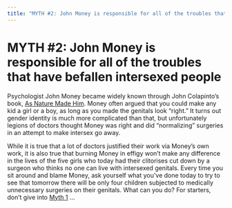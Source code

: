 ```yaml
---
title: "MYTH #2: John Money is responsible for all of the troubles that have befallen intersexed people"
---
```


# MYTH #2: John Money is responsible for all of the troubles that have befallen intersexed people

<p>Psychologist John Money became widely known through John Colapinto&#8217;s book, <a href="/books/colapinto">As Nature Made Him</a>. Money often argued that you could make any kid a girl or a boy, as long as you made the genitals look &#8220;right.&#8221; It turns out gender identity is much more complicated than that, but unfortunately legions of doctors thought Money was right and did &#8220;normalizing&#8221; surgeries in an attempt to make intersex go away.  </p>

<p>While it is true that a lot of doctors justified their work via Money&#8217;s own work, it is also true that burning Money in effigy won&#8217;t make any difference in the lives of the five girls who today had their clitorises cut down by a surgeon who thinks no one can live with intersexed genitals. Every time you sit around and blame Money, ask yourself what you&#8217;ve done today to try to see that tomorrow there will be only four children subjected to medically unnecessary surgeries on their genitals. What can you do? For starters, don&#8217;t give into <a href="/faq/ten_myths/potent">Myth 1</a> &#8230;</p>
